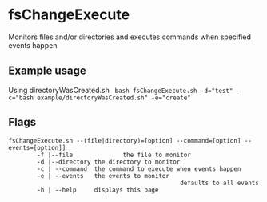 # fsChangeExecute

Monitors files and/or directories and executes commands when specified events happen

## Example usage
Using directoryWasCreated.sh
` bash fsChangeExecute.sh -d="test" -c="bash example/directoryWasCreated.sh" -e="create"`

## Flags
```
fsChangeExecute.sh --(file|directory)=[option] --command=[option] --events=[option]]
        -f |--file              the file to monitor
        -d |--directory the directory to monitor 
        -c | --command  the command to execute when events happen
        -e | --events   the events to monitor
                                                defaults to all events
        -h | --help     displays this page
```


